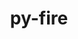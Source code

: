 ---
title: "py-fire"
layout: cache
categories: [package, develop]
meta: {"versions": ["0.4.0"], "compilers": ["apple-clang@=15.0.0", "gcc@=11.4.0"], "oss": ["ubuntu22.04", "ventura"], "platforms": ["darwin", "linux"], "targets": ["aarch64", "x86_64_v3"], "stacks": ["ml-darwin-aarch64-mps", "ml-linux-x86_64-cpu", "ml-linux-x86_64-cuda", "root"], "num_specs": 8, "num_specs_by_stack": {"ml-darwin-aarch64-mps": 4, "root": 8, "ml-linux-x86_64-cuda": 4, "ml-linux-x86_64-cpu": 4}}
spec_details: [{"hash": "jqyymgeejugttbnlbqovilh2ax65xw7u", "compiler": "apple-clang@=15.0.0", "versions": ["0.4.0"], "os": "ventura", "platform": "darwin", "target": "aarch64", "variants": ["build_system=python_pip"], "stacks": ["ml-darwin-aarch64-mps", "root"], "size": "-", "tarball": "https://binaries.spack.io/develop/build_cache/darwin-ventura-aarch64/apple-clang-15.0.0/py-fire-0.4.0/darwin-ventura-aarch64-apple-clang-15.0.0-py-fire-0.4.0-jqyymgeejugttbnlbqovilh2ax65xw7u.spack"}, {"hash": "5mysnypav2izumwlvxia7kpphozde2am", "compiler": "apple-clang@=15.0.0", "versions": ["0.4.0"], "os": "ventura", "platform": "darwin", "target": "aarch64", "variants": ["build_system=python_pip"], "stacks": ["ml-darwin-aarch64-mps", "root"], "size": "-", "tarball": "https://binaries.spack.io/develop/build_cache/darwin-ventura-aarch64/apple-clang-15.0.0/py-fire-0.4.0/darwin-ventura-aarch64-apple-clang-15.0.0-py-fire-0.4.0-5mysnypav2izumwlvxia7kpphozde2am.spack"}, {"hash": "ugktdoopdrukilgkjocnf4rjkxvjcjbd", "compiler": "apple-clang@=15.0.0", "versions": ["0.4.0"], "os": "ventura", "platform": "darwin", "target": "aarch64", "variants": ["build_system=python_pip"], "stacks": ["ml-darwin-aarch64-mps", "root"], "size": "-", "tarball": "https://binaries.spack.io/develop/build_cache/darwin-ventura-aarch64/apple-clang-15.0.0/py-fire-0.4.0/darwin-ventura-aarch64-apple-clang-15.0.0-py-fire-0.4.0-ugktdoopdrukilgkjocnf4rjkxvjcjbd.spack"}, {"hash": "7r7rgjmz37kmbngjxkfgwpqggqi6e3s5", "compiler": "apple-clang@=15.0.0", "versions": ["0.4.0"], "os": "ventura", "platform": "darwin", "target": "aarch64", "variants": ["build_system=python_pip"], "stacks": ["ml-darwin-aarch64-mps", "root"], "size": "-", "tarball": "https://binaries.spack.io/develop/build_cache/darwin-ventura-aarch64/apple-clang-15.0.0/py-fire-0.4.0/darwin-ventura-aarch64-apple-clang-15.0.0-py-fire-0.4.0-7r7rgjmz37kmbngjxkfgwpqggqi6e3s5.spack"}, {"hash": "eephvlg4qk3jabvylqwukhrg3b5hgsg3", "compiler": "gcc@=11.4.0", "versions": ["0.4.0"], "os": "ubuntu22.04", "platform": "linux", "target": "x86_64_v3", "variants": ["build_system=python_pip"], "stacks": ["ml-linux-x86_64-cuda", "ml-linux-x86_64-cpu", "root"], "size": "-", "tarball": "https://binaries.spack.io/develop/build_cache/linux-ubuntu22.04-x86_64_v3/gcc-11.4.0/py-fire-0.4.0/linux-ubuntu22.04-x86_64_v3-gcc-11.4.0-py-fire-0.4.0-eephvlg4qk3jabvylqwukhrg3b5hgsg3.spack"}, {"hash": "3kaqvitxocgvk4x6sysc27jmpoq3wjvw", "compiler": "gcc@=11.4.0", "versions": ["0.4.0"], "os": "ubuntu22.04", "platform": "linux", "target": "x86_64_v3", "variants": ["build_system=python_pip"], "stacks": ["ml-linux-x86_64-cuda", "ml-linux-x86_64-cpu", "root"], "size": "-", "tarball": "https://binaries.spack.io/develop/build_cache/linux-ubuntu22.04-x86_64_v3/gcc-11.4.0/py-fire-0.4.0/linux-ubuntu22.04-x86_64_v3-gcc-11.4.0-py-fire-0.4.0-3kaqvitxocgvk4x6sysc27jmpoq3wjvw.spack"}, {"hash": "tdgkxcquezkelajw2uypgu4z7ov4ezvv", "compiler": "gcc@=11.4.0", "versions": ["0.4.0"], "os": "ubuntu22.04", "platform": "linux", "target": "x86_64_v3", "variants": ["build_system=python_pip"], "stacks": ["ml-linux-x86_64-cuda", "ml-linux-x86_64-cpu", "root"], "size": "-", "tarball": "https://binaries.spack.io/develop/build_cache/linux-ubuntu22.04-x86_64_v3/gcc-11.4.0/py-fire-0.4.0/linux-ubuntu22.04-x86_64_v3-gcc-11.4.0-py-fire-0.4.0-tdgkxcquezkelajw2uypgu4z7ov4ezvv.spack"}, {"hash": "uwkk2szgcu2fjkdb4msmozptdvxvfejy", "compiler": "gcc@=11.4.0", "versions": ["0.4.0"], "os": "ubuntu22.04", "platform": "linux", "target": "x86_64_v3", "variants": ["build_system=python_pip"], "stacks": ["ml-linux-x86_64-cuda", "ml-linux-x86_64-cpu", "root"], "size": "-", "tarball": "https://binaries.spack.io/develop/build_cache/linux-ubuntu22.04-x86_64_v3/gcc-11.4.0/py-fire-0.4.0/linux-ubuntu22.04-x86_64_v3-gcc-11.4.0-py-fire-0.4.0-uwkk2szgcu2fjkdb4msmozptdvxvfejy.spack"}]
---